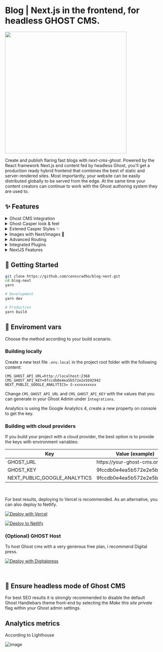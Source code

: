# Blog | Next.js in the frontend, for headless GHOST CMS.


<img src="https://user-images.githubusercontent.com/49209628/209132766-290ffee8-173e-4bb7-96f3-7bfbd4df8ce8.png" width="400px" alt=""/>

Create and publish flaring fast blogs with <i>next-cms-ghost</i>. Powered by the React framework Next.js and content fed by headless Ghost, you'll get a production ready hybrid frontend that combines the best of static and server-rendered sites. Most importantly, your website can be easily distributed globally to be served from the edge. At the same time your content creators can continue to work with the Ghost authoring system they are used to.

## ✨ Features
<details>
<summary>Ghost CMS integration</summary>
<br />
<ul>
  <li>Supports Ghost `v3`</li>
</ul>
</details>
<details>
<summary>Ghost Casper look & feel</summary>
<br />
<ul>
  <li>Fully responsive</li>
  <li>Styled 404 page</li>
  <li>Preview Section in posts</li>
  <li>Sitemap</li>
  <li>RSS feed</li>
  <li>SEO optimized</li>
</ul>
</details>
<details>
<summary>Extened Casper Styles ✨</summary>
<br />
<ul>
  <li>Dark Mode</li>
  <li>Most recent posts pinned on top</li>
</ul>
</details>
<details>
<summary>Images with Next/Images 🚀</summary>
<br />
<ul>
  <li>Auto-optimized images</li>
  <li>No content shifts due to consistent placeholders</li>
</ul>
</details>
<details>
<summary>Advanced Routing</summary>
<br />
<ul>
  <li>Auto-detects custom paths</li>
</ul>
</details>
<details>
<summary>Integrated Plugins</summary>
<br />
<ul>
  <li>Google Analytics 4</li> 
</ul>
</details>
<details>
<summary>NextJS Features</summary>
<br />
<ul>
  <li>Incremental Regeneration</li>
  <li>Support for Preview</li>
</ul>
</details>


## 🎌 Getting Started

```bash
git clone https://github.com/censuradho/blog-next.git
cd blog-next
yarn

# Development
yarn dev

# Production
yarn build
```

## 🔑 Enviroment vars 

Choose the method according to your build scenario.

### Building locally

Create a new text file `.env.local` in the project root folder with the following content:

```
CMS_GHOST_API_URL=http://localhost:2368
CMS_GHOST_API_KEY=9fccdb0e4ea5b572e2e5b92942
NEXT_PUBLIC_GOOGLE_ANALYTICS= G-xxxxxxxxxx
```

Change `CMS_GHOST_API_URL` and `CMS_GHOST_API_KEY` with the values that you can generate in your Ghost Admin under `Integrations`.

Analytics is using the Google Analytics 4, create a new property on console to get the key.

### Building with cloud providers

If you build your project with a cloud provider, the best option is to provide the keys with environment variables:

| Key                          | Value (example)              |
| ---------------------------- | ---------------------------- |
| GHOST_URL                    | https:\/\/your-ghost-cms.org |
| GHOST_KEY                    | 9fccdb0e4ea5b572e2e5b92942   |
| NEXT_PUBLIC_GOOGLE_ANALYTICS | 9fccdb0e4ea5b572e2e5b92942   |

&nbsp;

For best results, deploying to Vercel is recommended. As an alternative, you can also deploy to Netlify.

[![Deploy with Vercel](https://vercel.com/button)](https://vercel.com/new/git/external?repository-url=https://github.com/censuradho/blog-next)

[![Deploy to Netlify](https://www.netlify.com/img/deploy/button.svg)](https://app.netlify.com/start/deploy?repository=https://github.com/censuradho/blog-next&utm_source=github)

### (Optional) GHOST Host

To host Ghost cms with a very generous free plan, i recommend Digital press.

[![Deploy with Digitalpress](https://www.digitalpress.blog/images/digitalpress-logo.d8de65d.svg)](https://www.digitalpress.blog/)

&nbsp;

## 🤯 Ensure headless mode of Ghost CMS

For best SEO results it is strongly recommended to disable the default Ghost Handlebars theme front-end by selecting the _Make this site private_ flag within your Ghost admin settings.

## Analytics metrics

According to Lighthouse

![image](https://user-images.githubusercontent.com/49209628/209133706-7f54544d-61f9-4551-ace4-ef98144122a0.png)


